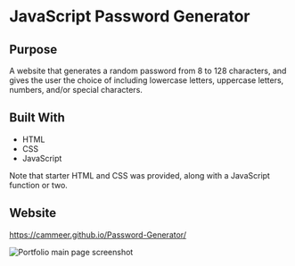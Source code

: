 # JavaScript Password Generator 

## Purpose
A website that generates a random password from 8 to 128 characters, and gives the user the choice of including lowercase letters, uppercase letters, numbers, and/or special characters.

## Built With
* HTML
* CSS
* JavaScript

Note that starter HTML and CSS was provided, along with a JavaScript function or two.

## Website
https://cammeer.github.io/Password-Generator/

![Portfolio main page screenshot](./assets/images/passgen.jpg "Password Generator")
